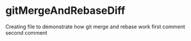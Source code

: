 # gitMergeAndRebaseDiff
Creating file to demonstrate how git merge and rebase work
first comment
second comment

